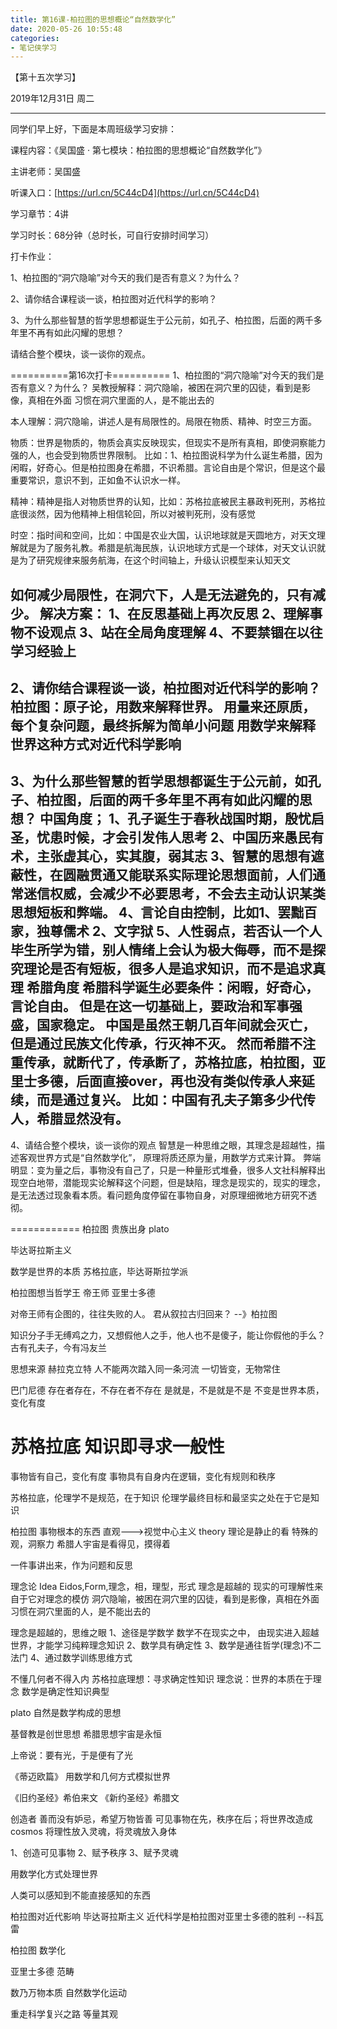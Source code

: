 ```yaml
---
title: 第16课-柏拉图的思想概论“自然数学化”
date: 2020-05-26 10:55:48
categories:
- 笔记侠学习
---
```

【第十五次学习】

2019年12月31日 周二   

----------------------------------

同学们早上好，下面是本周班级学习安排：

课程内容：《吴国盛 · 第七模块：柏拉图的思想概论“自然数学化”》

主讲老师：吴国盛 

听课入口：[https://url.cn/5C44cD4](https://url.cn/5C44cD4)

学习章节：4讲

学习时长：68分钟（总时长，可自行安排时间学习）

打卡作业：

1、柏拉图的“洞穴隐喻”对今天的我们是否有意义？为什么？

2、请你结合课程谈一谈，柏拉图对近代科学的影响？

3、为什么那些智慧的哲学思想都诞生于公元前，如孔子、柏拉图，后面的两千多年里不再有如此闪耀的思想？

请结合整个模块，谈一谈你的观点。

==========第16次打卡==========
1、柏拉图的“洞穴隐喻”对今天的我们是否有意义？为什么？
 吴教授解释：洞穴隐喻，被困在洞穴里的囚徒，看到是影像，真相在外面
习惯在洞穴里面的人，是不能出去的

本人理解：洞穴隐喻，讲述人是有局限性的。局限在物质、精神、时空三方面。

物质：世界是物质的，物质会真实反映现实，但现实不是所有真相，即使洞察能力强的人，也会受到物质世界限制。
比如：1、柏拉图说科学为什么诞生希腊，因为闲暇，好奇心。但是柏拉图身在希腊，不识希腊。言论自由是个常识，但是这个最重要常识，意识不到，正如鱼不认识水一样。

精神：精神是指人对物质世界的认知，比如：苏格拉底被民主暴政判死刑，苏格拉底很淡然，因为他精神上相信轮回，所以对被判死刑，没有感觉

时空：指时间和空间，比如：中国是农业大国，认识地球就是天圆地方，对天文理解就是为了服务礼教。希腊是航海民族，认识地球方式是一个球体，对天文认识就是为了研究规律来服务航海，在这个时间轴上，升级认识模型来认知天文

如何减少局限性，在洞穴下，人是无法避免的，只有减少。
解决方案：
1、在反思基础上再次反思
2、理解事物不设观点
3、站在全局角度理解
4、不要禁锢在以往学习经验上
-----------------------------------------------
2、请你结合课程谈一谈，柏拉图对近代科学的影响？
柏拉图：原子论，用数来解释世界。
用量来还原质，每个复杂问题，最终拆解为简单小问题
用数学来解释世界这种方式对近代科学影响
-----------------------------------------------
3、为什么那些智慧的哲学思想都诞生于公元前，如孔子、柏拉图，后面的两千多年里不再有如此闪耀的思想？
中国角度；
1、孔子诞生于春秋战国时期，殷忧启圣，忧患时候，才会引发伟人思考
2、中国历来愚民有术，主张虚其心，实其腹，弱其志
3、智慧的思想有遮蔽性，在圆融贯通又能联系实际理论思想面前，人们通常迷信权威，会减少不必要思考，不会去主动认识某类思想短板和弊端。
4、言论自由控制，比如1、罢黜百家，独尊儒术 2、文字狱
5、人性弱点，若否认一个人毕生所学为错，别人情绪上会认为极大侮辱，而不是探究理论是否有短板，很多人是追求知识，而不是追求真理
希腊角度
希腊科学诞生必要条件：闲暇，好奇心，言论自由。
但是在这一切基础上，要政治和军事强盛，国家稳定。
中国是虽然王朝几百年间就会灭亡，但是通过民族文化传承，行灭神不灭。
然而希腊不注重传承，就断代了，传承断了，苏格拉底，柏拉图，亚里士多德，后面直接over，再也没有类似传承人来延续，而是通过复兴。
比如：中国有孔夫子第多少代传人，希腊显然没有。
-----------------------------------------------
4、请结合整个模块，谈一谈你的观点
智慧是一种思维之眼，其理念是超越性，描述客观世界方式是“自然数学化”，
原理将质还原为量，用数学方式来计算。
弊端明显：变为量之后，事物没有自己了，只是一种量形式堆叠，很多人文社科解释出现空白地带，潜能现实论解释这个问题，但是缺陷，理念是现实的，现实的理念，是无法透过现象看本质。看问题角度停留在事物自身，对原理细微地方研究不透彻。

============
柏拉图
贵族出身
plato

毕达哥拉斯主义

数学是世界的本质
苏格拉底，毕达哥斯拉学派

柏拉图想当哲学王 帝王师
亚里士多德


对帝王师有企图的，往往失败的人。
君从叙拉古归回来？ --》柏拉图

知识分子手无缚鸡之力，又想假他人之手，他人也不是傻子，能让你假他的手么？
古有孔夫子，今有冯友兰



思想来源
赫拉克立特
人不能两次踏入同一条河流
一切皆变，无物常住

巴门尼德
存在者存在，不存在者不存在
是就是，不是就是不是
不变是世界本质，变化有度

苏格拉底
知识即寻求一般性
==================

事物皆有自己，变化有度
事物具有自身内在逻辑，变化有规则和秩序


苏格拉底，伦理学不是规范，在于知识
伦理学最终目标和最坚实之处在于它是知识

柏拉图
事物根本的东西
直观--->视觉中心主义
theory 理论是静止的看
特殊的观，洞察力
希腊人宇宙是看得见，摸得着 

一件事讲出来，作为问题和反思

理念论
Idea Eidos,Form,理念，相，理型，形式
理念是超越的
现实的可理解性来自于它对理念的模仿
洞穴隐喻，被困在洞穴里的囚徒，看到是影像，真相在外面
习惯在洞穴里面的人，是不能出去的

理念是超越的，思维之眼
1、途径是学数学
数学不在现实之中，
由现实进入超越世界，才能学习纯粹理念知识
2、数学具有确定性
3、数学是通往哲学(理念)不二法门
4、通过数学训练思维方式

不懂几何者不得入内
苏格拉底理想：寻求确定性知识
理念说：世界的本质在于理念
数学是确定性知识典型

plato
自然是数学构成的思想

基督教是创世思想
希腊思想宇宙是永恒

上帝说：要有光，于是便有了光

《蒂迈欧篇》
用数学和几何方式模拟世界

《旧约圣经》希伯来文
《新约圣经》希腊文

创造者
善而没有妒忌，希望万物皆善
可见事物在先，秩序在后；将世界改造成cosmos
将理性放入灵魂，将灵魂放入身体

1、创造可见事物
2、赋予秩序
3、赋予灵魂

用数学化方式处理世界

人类可以感知到不能直接感知的东西

柏拉图对近代影响
毕达哥拉斯主义
近代科学是柏拉图对亚里士多德的胜利
--科瓦雷

柏拉图
数学化

亚里士多德
范畴 

数乃万物本质
自然数学化运动

重走科学复兴之路
等量其观
